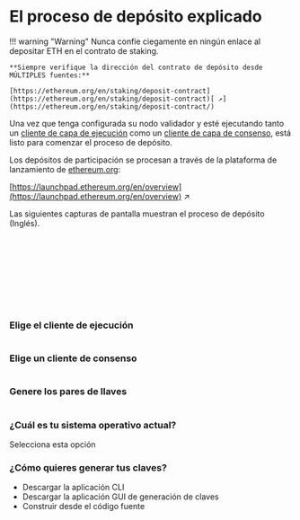 # El proceso de depósito explicado

!!! warning "Warning"
    Nunca confíe ciegamente en ningún enlace al depositar ETH en el contrato de staking.

    **Siempre verifique la dirección del contrato de depósito desde MÚLTIPLES fuentes:**

    [https://ethereum.org/en/staking/deposit-contract](https://ethereum.org/en/staking/deposit-contract)[ ↗](https://ethereum.org/en/staking/deposit-contract/)

Una vez que tenga configurada su nodo validador y esté ejecutando tanto un [cliente de capa de ejecución](/spanish/validator-clients/execution-clients) como un [cliente de capa de consenso](/spanish/validator-clients/consensus-clients), está listo para comenzar el proceso de depósito.

Los depósitos de participación se procesan a través de la plataforma de lanzamiento de [ethereum.org](http://ethereum.org/):

[https://launchpad.ethereum.org/en/overview](https://launchpad.ethereum.org/en/overview) ↗

Las siguientes capturas de pantalla muestran el proceso de depósito (Inglés).

<figure><img src="/assets/img/gitbook/image (4) (2) (1).png" alt=""><figcaption></figcaption></figure>

<figure><img src="/assets/img/gitbook/image (86).png" alt=""><figcaption></figcaption></figure>

<figure><img src="/assets/img/gitbook/image (83).png" alt=""><figcaption></figcaption></figure>

<figure><img src="/assets/img/gitbook/image (89).png" alt=""><figcaption></figcaption></figure>

<figure><img src="/assets/img/gitbook/image (9) (1).png" alt=""><figcaption></figcaption></figure>

<figure><img src="/assets/img/gitbook/image (1) (4).png" alt=""><figcaption></figcaption></figure>

<figure><img src="/assets/img/gitbook/image (10) (2).png" alt=""><figcaption></figcaption></figure>

<figure><img src="/assets/img/gitbook/image (17) (2).png" alt=""><figcaption></figcaption></figure>

<figure><img src="/assets/img/gitbook/image (2) (2).png" alt=""><figcaption></figcaption></figure>

<figure><img src="/assets/img/gitbook/image (41).png" alt=""><figcaption></figcaption></figure>

### Elige el cliente de ejecución

<figure><img src="/assets/img/gitbook/image (8) (1).png" alt=""><figcaption></figcaption></figure>

### Elige un cliente de consenso

<figure><img src="/assets/img/gitbook/image (16) (2).png" alt=""><figcaption></figcaption></figure>

### Genere los pares de llaves

<figure><img src="/assets/img/gitbook/image (12) (2) (1).png" alt=""><figcaption></figcaption></figure>

### **¿Cuál es tu sistema operativo actual?**

Selecciona esta opción

### ¿Cómo quieres generar tus claves?

* Descargar la aplicación CLI
* Descargar la aplicación GUI de generación de claves
* Construir desde el código fuente
